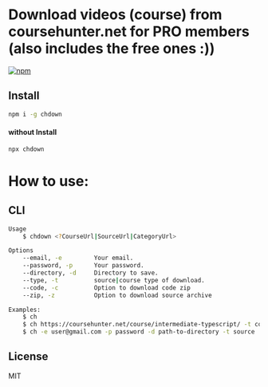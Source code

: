 # Download videos (course) from coursehunter.net for PRO members (also includes the free ones :))
[![npm](https://badgen.net/npm/v/chdown)](https://www.npmjs.com/package/chdown)

## Install
```sh
npm i -g chdown
```

#### without Install
```sh
npx chdown
```

# How to use:

## CLI
```sh
Usage
    $ chdown <?CourseUrl|SourceUrl|CategoryUrl>

Options
    --email, -e         Your email.
    --password, -p      Your password.
    --directory, -d     Directory to save.
    --type, -t          source|course type of download.
    --code, -c          Option to download code zip
    --zip, -z           Option to download source archive

Examples:
    $ ch
    $ ch https://coursehunter.net/course/intermediate-typescript/ -t course
    $ ch -e user@gmail.com -p password -d path-to-directory -t source
```


## License
MIT
